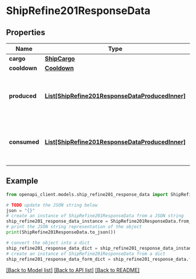 # ShipRefine201ResponseData


## Properties

Name | Type | Description | Notes
------------ | ------------- | ------------- | -------------
**cargo** | [**ShipCargo**](ShipCargo.md) |  | 
**cooldown** | [**Cooldown**](Cooldown.md) |  | 
**produced** | [**List[ShipRefine201ResponseDataProducedInner]**](ShipRefine201ResponseDataProducedInner.md) | Goods that were produced by this refining process. | 
**consumed** | [**List[ShipRefine201ResponseDataProducedInner]**](ShipRefine201ResponseDataProducedInner.md) | Goods that were consumed during this refining process. | 

## Example

```python
from openapi_client.models.ship_refine201_response_data import ShipRefine201ResponseData

# TODO update the JSON string below
json = "{}"
# create an instance of ShipRefine201ResponseData from a JSON string
ship_refine201_response_data_instance = ShipRefine201ResponseData.from_json(json)
# print the JSON string representation of the object
print(ShipRefine201ResponseData.to_json())

# convert the object into a dict
ship_refine201_response_data_dict = ship_refine201_response_data_instance.to_dict()
# create an instance of ShipRefine201ResponseData from a dict
ship_refine201_response_data_form_dict = ship_refine201_response_data.from_dict(ship_refine201_response_data_dict)
```
[[Back to Model list]](../README.md#documentation-for-models) [[Back to API list]](../README.md#documentation-for-api-endpoints) [[Back to README]](../README.md)


